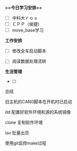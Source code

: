 **==今日学习安排==**

- [ ] 中科大ｒｏｓ
- [ ] ＣＰＰ（侯捷）
- [ ] move_base学习

**工作安排**

- [ ] 修改全车启动脚本
- [ ] 阅读数据处理流转

  

**生活管理**

- [ ]

  

总结

旧主机的CAN0脚本在开机时已启动

dd 配置好软件环境和源的系统镜像

clone 复制软件环境

iso 批量出货

  

使用git监控make过程